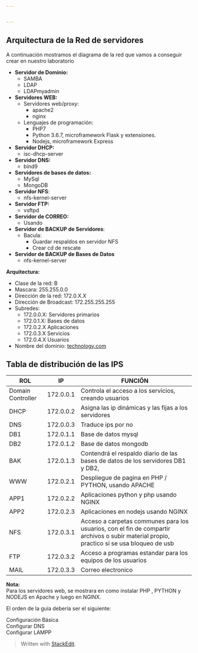 ```yaml
---


---
```


<h2 id="arquitectura-de-la-red-de-servidores">Arquitectura de la Red de servidores</h2>
<p>A continuación mostramos el diagrama de la red que vamos a conseguir crear en nuestro laboratorio</p>
<ul>
<li><strong>Servidor de Dominio:</strong>
<ul>
<li>SAMBA</li>
<li>LDAP</li>
<li>LDAPmyadmin</li>
</ul>
</li>
<li><strong>Servidores WEB:</strong>
<ul>
<li>Servidores web/proxy:
<ul>
<li>apache2</li>
<li>nginx</li>
</ul>
</li>
<li>Lenguajes de programación:
<ul>
<li>PHP7</li>
<li>Python 3.6.7, microframework Flask y extensiones.</li>
<li>Nodejs, microframework Express</li>
</ul>
</li>
</ul>
</li>
<li><strong>Servidor DHCP:</strong>
<ul>
<li>isc-dhcp-server</li>
</ul>
</li>
<li><strong>Servidor DNS:</strong>
<ul>
<li>bind9</li>
</ul>
</li>
<li><strong>Servidores de bases de datos:</strong>
<ul>
<li>MySql</li>
<li>MongoDB</li>
</ul>
</li>
<li><strong>Servidor NFS</strong>:
<ul>
<li>nfs-kernel-server</li>
</ul>
</li>
<li><strong>Servidor FTP:</strong>
<ul>
<li>vsftpd</li>
</ul>
</li>
<li><strong>Servidor de CORREO:</strong>
<ul>
<li>Usando</li>
</ul>
</li>
<li><strong>Servidor de BACKUP de Servidores</strong>:
<ul>
<li>Bacula:
<ul>
<li>Guardar respaldos en servidor NFS</li>
<li>Crear cd de rescate</li>
</ul>
</li>
</ul>
</li>
<li><strong>Servidor de BACKUP de Bases de Datos</strong>
<ul>
<li>nfs-kernel-server</li>
</ul>
</li>
</ul>
<p><strong>Arquitectura:</strong></p>
<ul>
<li>Clase de la red: B</li>
<li>Mascara: 255.255.0.0</li>
<li>Dirección de la red: 172.0.X.X</li>
<li>Dirección de Broadcast: 172.255.255.255</li>
<li>Subredes:
<ul>
<li>172.0.0.X: Servidores primarios</li>
<li>172.0.1.X: Bases de datos</li>
<li>172.0.2.X Aplicaciones</li>
<li>172.0.3.X Servicios</li>
<li>172.0.4.X Usuarios</li>
</ul>
</li>
<li>Nombre del dominio: <a href="http://technology.com">technology.com</a></li>
</ul>
<h2 id="tabla-de-distribución-de-las-ips">Tabla de distribución de las IPS</h2>

<table>
<thead>
<tr>
<th>ROL</th>
<th>IP</th>
<th>FUNCIÖN</th>
</tr>
</thead>
<tbody>
<tr>
<td>Domain Controller</td>
<td>172.0.0.1</td>
<td>Controla el acceso a los servicios, creando usuarios</td>
</tr>
<tr>
<td>DHCP</td>
<td>172.0.0.2</td>
<td>Asigna las ip dinámicas y las fijas a los servidores</td>
</tr>
<tr>
<td>DNS</td>
<td>172.0.0.3</td>
<td>Traduce ips por no</td>
</tr>
<tr>
<td>DB1</td>
<td>172.0.1.1</td>
<td>Base de datos mysql</td>
</tr>
<tr>
<td>DB2</td>
<td>172.0.1.2</td>
<td>Base de datos mongodb</td>
</tr>
<tr>
<td>BAK</td>
<td>172.0.1.3</td>
<td>Contendrá el respaldo diario de las bases de datos de los servidores DB1 y DB2,</td>
</tr>
<tr>
<td>WWW</td>
<td>172.0.2.1</td>
<td>Despliegue de pagina en PHP / PYTHON, usando APACHE</td>
</tr>
<tr>
<td>APP1</td>
<td>172.0.2.2</td>
<td>Aplicaciones python y php usando NGINX</td>
</tr>
<tr>
<td>APP2</td>
<td>172.0.2.3</td>
<td>Aplicaciones en nodejs  usando NGINX</td>
</tr>
<tr>
<td>NFS</td>
<td>172.0.3.1</td>
<td>Acceso a carpetas communes para los usuarios, con el fin de compartir archivos o subir material propio, practico si se usa bloqueo de usb</td>
</tr>
<tr>
<td>FTP</td>
<td>172.0.3.2</td>
<td>Acceso a programas estandar para los equipos de los usuarios</td>
</tr>
<tr>
<td>MAIL</td>
<td>172.0.3.3</td>
<td>Correo electronico</td>
</tr>
</tbody>
</table><p><strong>Nota:</strong><br>
Para los servidores web, se mostrara en como instalar PHP , PYTHON y NODEJS en Apache y luego en NGINX.</p>
<p>El orden de la guía debería ser el siguiente:</p>
<p>Configuración Básica<br>
Configurar DNS<br>
Configurar LAMPP</p>
<blockquote>
<p>Written with <a href="https://stackedit.io/">StackEdit</a>.</p>
</blockquote>

